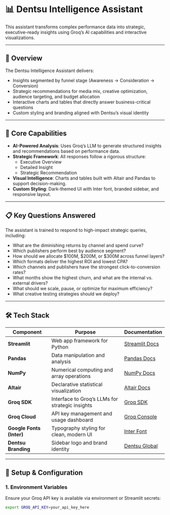 # 📊 Dentsu Intelligence Assistant

This assistant transforms complex performance data into strategic, executive-ready insights using Groq’s AI capabilities and interactive visualizations.

---

## 🚀 Overview

The Dentsu Intelligence Assistant delivers:
- Insights segmented by funnel stage (Awareness → Consideration → Conversion)
- Strategic recommendations for media mix, creative optimization, audience targeting, and budget allocation
- Interactive charts and tables that directly answer business-critical questions
- Custom styling and branding aligned with Dentsu’s visual identity

---

## 🧠 Core Capabilities

- **AI-Powered Analysis**: Uses Groq’s LLM to generate structured insights and recommendations based on performance data.
- **Strategic Framework**: All responses follow a rigorous structure:
  - Executive Overview
  - Detailed Insight
  - Strategic Recommendation
- **Visual Intelligence**: Charts and tables built with Altair and Pandas to support decision-making.
- **Custom Styling**: Dark-themed UI with Inter font, branded sidebar, and responsive layout.

---

## 📋 Key Questions Answered

The assistant is trained to respond to high-impact strategic queries, including:

- What are the diminishing returns by channel and spend curve?
- Which publishers perform best by audience segment?
- How should we allocate $100M, $200M, or $300M across funnel layers?
- Which formats deliver the highest ROI and lowest CPA?
- Which channels and publishers have the strongest click-to-conversion rates?
- What months show the highest churn, and what are the internal vs. external drivers?
- What should we scale, pause, or optimize for maximum efficiency?
- What creative testing strategies should we deploy?

---

## 🛠️ Tech Stack

| Component     | Purpose                                                                 | Documentation |
|--------------|-------------------------------------------------------------------------|----------------|
| **Streamlit** | Web app framework for Python                                            | [Streamlit Docs](https://docs.streamlit.io/) |
| **Pandas**    | Data manipulation and analysis                                          | [Pandas Docs](https://pandas.pydata.org/docs/) |
| **NumPy**     | Numerical computing and array operations                                | [NumPy Docs](https://numpy.org/doc/) |
| **Altair**    | Declarative statistical visualization                                   | [Altair Docs](https://altair-viz.github.io/) |
| **Groq SDK**  | Interface to Groq’s LLMs for strategic insights                         | [Groq SDK](https://github.com/groq/groq-python) |
| **Groq Cloud**| API key management and usage dashboard                                  | [Groq Console](https://console.groq.com/) |
| **Google Fonts (Inter)** | Typography styling for clean, modern UI                     | [Inter Font](https://fonts.google.com/specimen/Inter) |
| **Dentsu Branding** | Sidebar logo and brand identity                                  | [Dentsu Global](https://www.dentsu.com/) |

---

## 🔐 Setup & Configuration

### 1. Environment Variables

Ensure your Groq API key is available via environment or Streamlit secrets:

```bash
export GROQ_API_KEY=your_api_key_here
